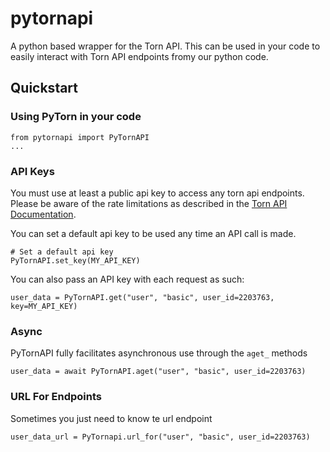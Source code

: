 # pytornapi
A python based wrapper for the Torn API. This can be used in your code to easily interact with Torn API endpoints fromy our python code.

## Quickstart
### Using PyTorn in your code
```
from pytornapi import PyTornAPI
...
```

### API Keys
You must use at least a public api key to access any torn api endpoints.  Please be aware of the rate limitations as described in the [Torn API Documentation](https://www.torn.com/api.html#).

You can set a default api key to be used any time an API call is made.
```
# Set a default api key
PyTornAPI.set_key(MY_API_KEY)
```

You can also pass an API key with each request as such:
```
user_data = PyTornAPI.get("user", "basic", user_id=2203763, key=MY_API_KEY)
```

### Async
PyTornAPI fully facilitates asynchronous use through the `aget_` methods
```
user_data = await PyTornAPI.aget("user", "basic", user_id=2203763)
```

### URL For Endpoints
Sometimes you just need to know te url endpoint
```
user_data_url = PyTornapi.url_for("user", "basic", user_id=2203763)
```
```

